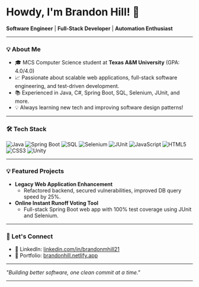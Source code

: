 # Howdy, I'm Brandon Hill! 👋

**Software Engineer** | **Full-Stack Developer** | **Automation Enthusiast**

---

### 💡 About Me
- 🎓 MCS Computer Science student at **Texas A&M University** (GPA: 4.0/4.0)
- 📈 Passionate about scalable web applications, full-stack software engineering, and test-driven development.
- 📚 Experienced in Java, C#, Spring Boot, SQL, Selenium, JUnit, and more.
- 💡 Always learning new tech and improving software design patterns!

---

### 🛠️ Tech Stack
![Java](https://img.shields.io/badge/Java-ED8B00?style=for-the-badge&logo=java&logoColor=white)
![Spring Boot](https://img.shields.io/badge/Spring_Boot-6DB33F?style=for-the-badge&logo=spring-boot&logoColor=white)
![SQL](https://img.shields.io/badge/SQL-4479A1?style=for-the-badge&logo=postgresql&logoColor=white)
![Selenium](https://img.shields.io/badge/Selenium-43B02A?style=for-the-badge&logo=selenium&logoColor=white)
![JUnit](https://img.shields.io/badge/JUnit-25A162?style=for-the-badge&logo=JUnit5&logoColor=white)
![JavaScript](https://img.shields.io/badge/JavaScript-F7DF1E?style=for-the-badge&logo=javascript&logoColor=black)
![HTML5](https://img.shields.io/badge/HTML5-E34F26?style=for-the-badge&logo=html5&logoColor=white)
![CSS3](https://img.shields.io/badge/CSS3-1572B6?style=for-the-badge&logo=css3&logoColor=white)
![Unity](https://img.shields.io/badge/Unity-000000?style=for-the-badge&logo=unity&logoColor=white)

---

### 💡 Featured Projects
- **Legacy Web Application Enhancement**
  - Refactored backend, secured vulnerabilities, improved DB query speed by 25%.
- **Online Instant Runoff Voting Tool**
  - Full-stack Spring Boot web app with 100% test coverage using JUnit and Selenium.

---

### 💌 Let's Connect
- 👤 LinkedIn: [linkedin.com/in/brandonmhill21](https://www.linkedin.com/in/brandonmhill21)
- 👾 Portfolio: [brandonhill.netlify.app](https://brandonhill.netlify.app/)

---

_"Building better software, one clean commit at a time."_

---
